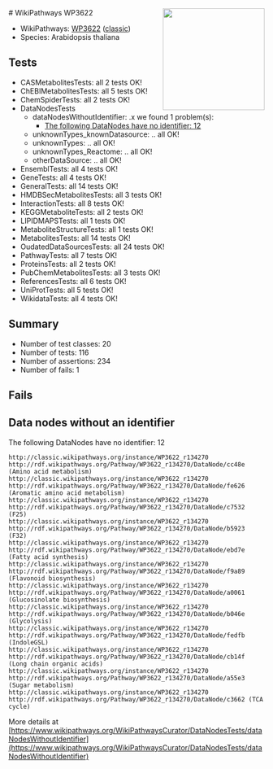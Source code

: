 <img style="float: right; width: 200px" src="https://upload.wikimedia.org/wikipedia/commons/thumb/8/83/Wplogo_with_text_500.png/640px-Wplogo_with_text_500.png" />
# WikiPathways WP3622

* WikiPathways: [WP3622](https://wikipathways.org/pathways/WP3622) ([classic](https://classic.wikipathways.org/instance/WP3622))
* Species: Arabidopsis thaliana
## Tests
* CASMetabolitesTests: all 2 tests OK!
* ChEBIMetabolitesTests: all 5 tests OK!
* ChemSpiderTests: all 2 tests OK!
* DataNodesTests
    * dataNodesWithoutIdentifier: .x we found 1 problem(s):
        * [The following DataNodes have no identifier: 12](#8792c492)
    * unknownTypes_knownDatasource: .. all OK!
    * unknownTypes: .. all OK!
    * unknownTypes_Reactome: .. all OK!
    * otherDataSource: .. all OK!
* EnsemblTests: all 4 tests OK!
* GeneTests: all 4 tests OK!
* GeneralTests: all 14 tests OK!
* HMDBSecMetabolitesTests: all 3 tests OK!
* InteractionTests: all 8 tests OK!
* KEGGMetaboliteTests: all 2 tests OK!
* LIPIDMAPSTests: all 1 tests OK!
* MetaboliteStructureTests: all 1 tests OK!
* MetabolitesTests: all 14 tests OK!
* OudatedDataSourcesTests: all 24 tests OK!
* PathwayTests: all 7 tests OK!
* ProteinsTests: all 2 tests OK!
* PubChemMetabolitesTests: all 3 tests OK!
* ReferencesTests: all 6 tests OK!
* UniProtTests: all 5 tests OK!
* WikidataTests: all 4 tests OK!


## Summary

* Number of test classes: 20
* Number of tests: 116
* Number of assertions: 234
* Number of fails: 1

## Fails

<a name="8792c492" />

## Data nodes without an identifier

The following DataNodes have no identifier: 12
```
http://classic.wikipathways.org/instance/WP3622_r134270 http://rdf.wikipathways.org/Pathway/WP3622_r134270/DataNode/cc48e (Amino acid metabolism)
http://classic.wikipathways.org/instance/WP3622_r134270 http://rdf.wikipathways.org/Pathway/WP3622_r134270/DataNode/fe626 (Aromatic amino acid metabolism)
http://classic.wikipathways.org/instance/WP3622_r134270 http://rdf.wikipathways.org/Pathway/WP3622_r134270/DataNode/c7532 (F25)
http://classic.wikipathways.org/instance/WP3622_r134270 http://rdf.wikipathways.org/Pathway/WP3622_r134270/DataNode/b5923 (F32)
http://classic.wikipathways.org/instance/WP3622_r134270 http://rdf.wikipathways.org/Pathway/WP3622_r134270/DataNode/ebd7e (Fatty acid synthesis)
http://classic.wikipathways.org/instance/WP3622_r134270 http://rdf.wikipathways.org/Pathway/WP3622_r134270/DataNode/f9a89 (Flavonoid biosynthesis)
http://classic.wikipathways.org/instance/WP3622_r134270 http://rdf.wikipathways.org/Pathway/WP3622_r134270/DataNode/a0061 (Glucosinolate biosynthesis)
http://classic.wikipathways.org/instance/WP3622_r134270 http://rdf.wikipathways.org/Pathway/WP3622_r134270/DataNode/b046e (Glycolysis)
http://classic.wikipathways.org/instance/WP3622_r134270 http://rdf.wikipathways.org/Pathway/WP3622_r134270/DataNode/fedfb (IndoleGSL)
http://classic.wikipathways.org/instance/WP3622_r134270 http://rdf.wikipathways.org/Pathway/WP3622_r134270/DataNode/cb14f (Long chain organic acids)
http://classic.wikipathways.org/instance/WP3622_r134270 http://rdf.wikipathways.org/Pathway/WP3622_r134270/DataNode/a55e3 (Sugar metabolism)
http://classic.wikipathways.org/instance/WP3622_r134270 http://rdf.wikipathways.org/Pathway/WP3622_r134270/DataNode/c3662 (TCA cycle)
```

More details at [https://www.wikipathways.org/WikiPathwaysCurator/DataNodesTests/dataNodesWithoutIdentifier](https://www.wikipathways.org/WikiPathwaysCurator/DataNodesTests/dataNodesWithoutIdentifier)

